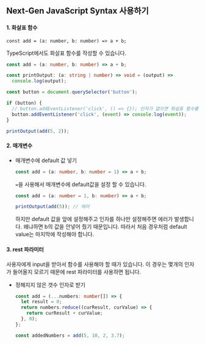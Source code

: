 ## Next-Gen JavaScript Syntax 사용하기

#### 1. 화살표 함수

`const add = (a: number, b: number) => a + b;`

TypeScript에서도 화살표 함수를 작성할 수 있습니다.

``` typescript
const add = (a: number, b: number) => a + b;

const printOutput: (a: string | number) => void = (output) =>
  console.log(output);

const button = document.querySelector('button');

if (button) {
  // button.addEventListener('click', () => {}); 인자가 없으면 화살표 함수를 넣어줘야 한다
  button.addEventListener('click', (event) => console.log(event));
}

printOutput(add(5, 2));

```



#### 2. 매개변수

* 매개변수에 default 값 넣기

  ```typescript
  const add = (a: number, b: number = 1) => a + b;
  ```

  `=`을 사용해서 매개변수에 default값을 설정 할 수 있습니다.

  ```typescript
  const add = (a: number = 1, b: number) => a + b;
  
  printOutput(add(5)); // 에러
  ```

  하지만 default 값을 앞에 설정해주고 인자를 하나만 설정해주면 에러가 발생합니다. 왜냐하면 b의 값을 안넣어 줬기 때문입니다. 따라서 처음 경우처럼 default value는 마지막에 작성해야 합니다.

#### 3. rest 파라미터

사용자에게 input을 받아서 함수를 사용해야 할 때가 있습니다. 이 경우는 몇개의 인자가 들어올지 모르기 때문에 rest 파라미터를 사용하면 됩니다.

* 정해지지 않은 갯수 인자로 받기

  ```typescript
  const add = (...numbers: number[]) => {
    let result = 0;
    return numbers.reduce((curResult, curValue) => {
      return curResult + curValue;
    }, 0);
  };
  
  const addedNumbers = add(5, 10, 2, 3.7);
  
  ```

